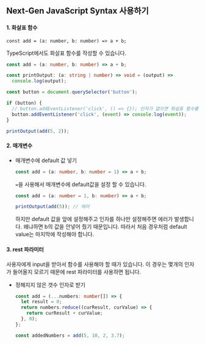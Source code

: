 ## Next-Gen JavaScript Syntax 사용하기

#### 1. 화살표 함수

`const add = (a: number, b: number) => a + b;`

TypeScript에서도 화살표 함수를 작성할 수 있습니다.

``` typescript
const add = (a: number, b: number) => a + b;

const printOutput: (a: string | number) => void = (output) =>
  console.log(output);

const button = document.querySelector('button');

if (button) {
  // button.addEventListener('click', () => {}); 인자가 없으면 화살표 함수를 넣어줘야 한다
  button.addEventListener('click', (event) => console.log(event));
}

printOutput(add(5, 2));

```



#### 2. 매개변수

* 매개변수에 default 값 넣기

  ```typescript
  const add = (a: number, b: number = 1) => a + b;
  ```

  `=`을 사용해서 매개변수에 default값을 설정 할 수 있습니다.

  ```typescript
  const add = (a: number = 1, b: number) => a + b;
  
  printOutput(add(5)); // 에러
  ```

  하지만 default 값을 앞에 설정해주고 인자를 하나만 설정해주면 에러가 발생합니다. 왜냐하면 b의 값을 안넣어 줬기 때문입니다. 따라서 처음 경우처럼 default value는 마지막에 작성해야 합니다.

#### 3. rest 파라미터

사용자에게 input을 받아서 함수를 사용해야 할 때가 있습니다. 이 경우는 몇개의 인자가 들어올지 모르기 때문에 rest 파라미터를 사용하면 됩니다.

* 정해지지 않은 갯수 인자로 받기

  ```typescript
  const add = (...numbers: number[]) => {
    let result = 0;
    return numbers.reduce((curResult, curValue) => {
      return curResult + curValue;
    }, 0);
  };
  
  const addedNumbers = add(5, 10, 2, 3.7);
  
  ```

